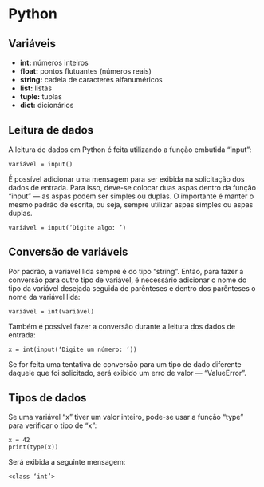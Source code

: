 # **Python**

## **Variáveis**

+ **int:** números inteiros
+ **float:** pontos flutuantes (números reais)
+ **string:** cadeia de caracteres alfanuméricos
+ **list:** listas
+ **tuple:** tuplas
+ **dict:** dicionários

## Leitura de dados

A leitura de dados em Python é feita utilizando a função embutida “input”:

~~~
variável = input()
~~~

É possível adicionar uma mensagem para ser exibida na solicitação dos dados de entrada. Para isso, deve-se colocar duas aspas dentro da função “input” — as aspas podem ser simples ou duplas. O importante é manter o mesmo padrão de escrita, ou seja, sempre utilizar aspas simples ou aspas duplas.

~~~
variável = input(‘Digite algo: ’)
~~~

## Conversão de variáveis

Por padrão, a variável lida sempre é do tipo “string”. Então, para fazer a conversão para outro tipo de variável, é necessário adicionar o nome do tipo da variável desejada seguida de parênteses e dentro dos parênteses o nome da variável lida:

~~~
variável = int(variável)
~~~

Também é possível fazer a conversão durante a leitura dos dados de entrada:

~~~
x = int(input(‘Digite um número: ‘))
~~~

Se for feita uma tentativa de conversão para um tipo de dado diferente daquele que foi solicitado, será exibido um erro de valor — “ValueError”.

## Tipos de dados

Se uma variável “x” tiver um valor inteiro, pode-se usar a função “type” para verificar o tipo de “x”:

~~~
x = 42
print(type(x))
~~~

Será exibida a seguinte mensagem:

~~~
<class ‘int’>
~~~
